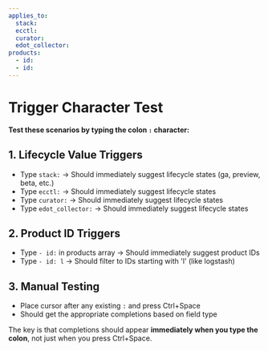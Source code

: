 ```yaml
---
applies_to:
  stack:
  ecctl:
  curator:
  edot_collector:
products:
  - id:
  - id:
---
```


# Trigger Character Test

**Test these scenarios by typing the colon `:` character:**

## 1. Lifecycle Value Triggers
- Type `stack:` → Should immediately suggest lifecycle states (ga, preview, beta, etc.)
- Type `ecctl:` → Should immediately suggest lifecycle states  
- Type `curator:` → Should immediately suggest lifecycle states
- Type `edot_collector:` → Should immediately suggest lifecycle states

## 2. Product ID Triggers  
- Type `- id:` in products array → Should immediately suggest product IDs
- Type `- id: l` → Should filter to IDs starting with 'l' (like logstash)

## 3. Manual Testing
- Place cursor after any existing `:` and press Ctrl+Space
- Should get the appropriate completions based on field type

The key is that completions should appear **immediately when you type the colon**, not just when you press Ctrl+Space.